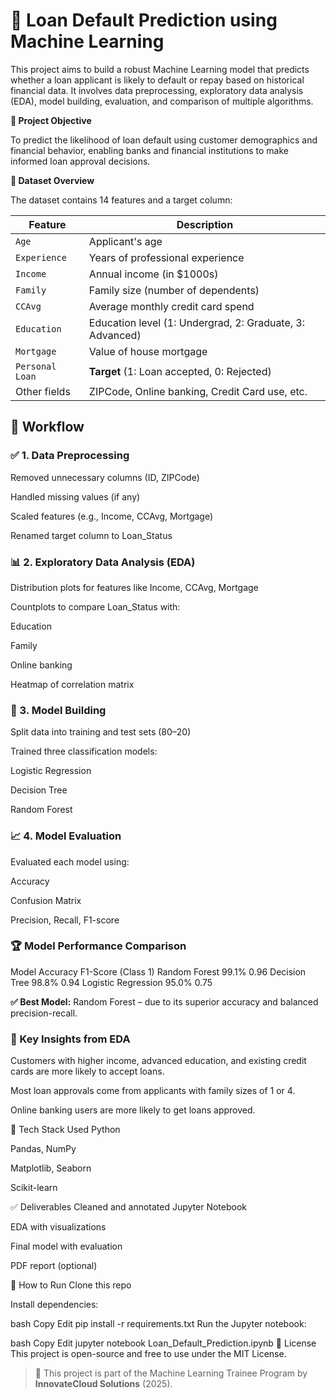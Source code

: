# 💸 Loan Default Prediction using Machine Learning

This project aims to build a robust Machine Learning model that predicts whether a loan applicant is likely to default or repay based on historical financial data. It involves data preprocessing, exploratory data analysis (EDA), model building, evaluation, and comparison of multiple algorithms.

**🎯 Project Objective**

To predict the likelihood of loan default using customer demographics and financial behavior, enabling banks and financial institutions to make informed loan approval decisions.

**📂 Dataset Overview**

The dataset contains 14 features and a target column:

| Feature         | Description                                              |
| --------------- | -------------------------------------------------------- |
| `Age`           | Applicant's age                                          |
| `Experience`    | Years of professional experience                         |
| `Income`        | Annual income (in \$1000s)                               |
| `Family`        | Family size (number of dependents)                       |
| `CCAvg`         | Average monthly credit card spend                        |
| `Education`     | Education level (1: Undergrad, 2: Graduate, 3: Advanced) |
| `Mortgage`      | Value of house mortgage                                  |
| `Personal Loan` | **Target** (1: Loan accepted, 0: Rejected)               |
| Other fields    | ZIPCode, Online banking, Credit Card use, etc.           |

## 🔧 Workflow

### ✅ 1. Data Preprocessing

Removed unnecessary columns (ID, ZIPCode)

Handled missing values (if any)

Scaled features (e.g., Income, CCAvg, Mortgage)

Renamed target column to Loan_Status

### 📊 2. Exploratory Data Analysis (EDA)

Distribution plots for features like Income, CCAvg, Mortgage

Countplots to compare Loan_Status with:

Education

Family

Online banking

Heatmap of correlation matrix

### 🤖 3. Model Building

Split data into training and test sets (80–20)

Trained three classification models:

Logistic Regression

Decision Tree

Random Forest

### 📈 4. Model Evaluation

Evaluated each model using:

Accuracy

Confusion Matrix

Precision, Recall, F1-score

### 🏆 Model Performance Comparison

Model	Accuracy	F1-Score (Class 1)
Random Forest	99.1%	0.96
Decision Tree	98.8%	0.94
Logistic Regression	95.0%	0.75

**✅ Best Model:** Random Forest – due to its superior accuracy and balanced precision-recall.

### 📌 Key Insights from EDA

Customers with higher income, advanced education, and existing credit cards are more likely to accept loans.

Most loan approvals come from applicants with family sizes of 1 or 4.

Online banking users are more likely to get loans approved.

🧠 Tech Stack Used
Python

Pandas, NumPy

Matplotlib, Seaborn

Scikit-learn

✅ Deliverables
Cleaned and annotated Jupyter Notebook

EDA with visualizations

Final model with evaluation

PDF report (optional)

🚀 How to Run
Clone this repo

Install dependencies:

bash
Copy
Edit
pip install -r requirements.txt
Run the Jupyter notebook:

bash
Copy
Edit
jupyter notebook Loan_Default_Prediction.ipynb
📌 License
This project is open-source and free to use under the MIT License.

> 📍 This project is part of the Machine Learning Trainee Program by **InnovateCloud Solutions** (2025).

